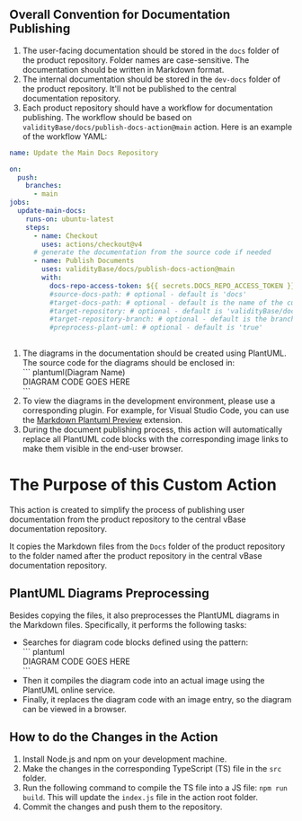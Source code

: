 ## Overall Convention for Documentation Publishing

1. The user-facing documentation should be stored in the `docs` folder of the product repository. Folder names are case-sensitive.
The documentation should be written in Markdown format.
1. The internal documentation should be stored in the `dev-docs` folder of the product repository. It'll not be published to the central documentation repository.
1. Each product repository should have a workflow for documentation publishing. The workflow should be based on `validityBase/docs/publish-docs-action@main` action. Here is an example of the workflow YAML:
``` yaml
name: Update the Main Docs Repository

on:
  push:
    branches:
      - main
jobs:
  update-main-docs:
    runs-on: ubuntu-latest
    steps:
      - name: Checkout
        uses: actions/checkout@v4
      # generate the documentation from the source code if needed
      - name: Publish Documents
        uses: validityBase/docs/publish-docs-action@main
        with:
          docs-repo-access-token: ${{ secrets.DOCS_REPO_ACCESS_TOKEN }} #source-docs-path: # optional - default is 'docs'
          #source-docs-path: # optional - default is 'docs'
          #target-docs-path: # optional - default is the name of the current repository
          #target-repository: # optional - default is 'validityBase/docs'
          #target-repository-branch: # optional - default is the branch name of the current product branch
          #preprocess-plant-uml: # optional - default is 'true'
    
```
1. The diagrams in the documentation should be created using PlantUML. The source code for the diagrams should be enclosed in:\
\`\`\` plantuml(Diagram Name)\
 DIAGRAM CODE GOES HERE\
\`\`\`
1. To view the diagrams in the development environment, please use a corresponding plugin. For example, for Visual Studio Code, you can use the [Markdown Plantuml Preview](https://marketplace.visualstudio.com/items?itemName=myml.vscode-markdown-plantuml-preview) extension.
1. During the document publishing process, this action will automatically replace all PlantUML code blocks with the corresponding image links to make them visible in the end-user browser.

# The Purpose of this Custom Action  
This action is created to simplify the process of publishing user documentation from the product repository to the central vBase documentation repository.  

It copies the Markdown files from the `Docs` folder of the product repository to the folder named after the product repository in the central vBase documentation repository.  

## PlantUML Diagrams Preprocessing  
Besides copying the files, it also preprocesses the PlantUML diagrams in the Markdown files. Specifically, it performs the following tasks:  
- Searches for diagram code blocks defined using the pattern:  
\`\`\` plantuml\
 DIAGRAM CODE GOES HERE\
\`\`\`
- Then it compiles the diagram code into an actual image using the PlantUML online service.  
- Finally, it replaces the diagram code with an image entry, so the diagram can be viewed in a browser.  

## How to do the Changes in the Action  
1. Install Node.js and npm on your development machine.  
1. Make the changes in the corresponding TypeScript (TS) file in the `src` folder.  
1. Run the following command to compile the TS file into a JS file: `npm run build`. This will update the `index.js` file in the action root folder.  
1. Commit the changes and push them to the repository.  
